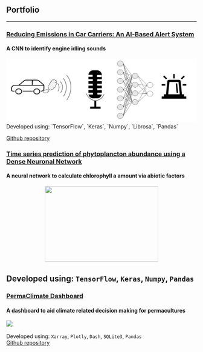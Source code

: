 ## Portfolio
---

### [Reducing Emissions in Car Carriers: An AI-Based Alert System](/sounds_classification.md) 
#### A CNN to identify engine idling sounds 

<img src="images/sound_classification/title_image_sound_classification.png?raw=true"/>
Developed using: `TensorFlow`, `Keras`, `Numpy`, `Librosa`, `Pandas`  

[Github repository](https://github.com/giacomo-lab/engine_idling_detection)


 ###  [Time series prediction of phytoplancton abundance using a Dense Neuronal Network ](/chl.md) 
#### A neural network to calculate chlorophyll a amount via abiotic factors
<div style="text-align: center;">
<img src="images/misc/Plancton.png?raw=true" width="300" height="200">
<div style="text-align: left;">

Developed using: `TensorFlow`, `Keras`, `Numpy`, `Pandas`  
---

### [PermaClimate Dashboard](/permaculture_climate.md) 
#### A dashboard to aid climate related decision making for permacultures

<img src="images/permaculture/dashboard.gif?raw=true"/>

Developed using: `Xarray`, `Plotly`, `Dash`, `SQLite3`, `Pandas`  
[Github repository](https://github.com/giacomo-lab/permaculture-climate)

